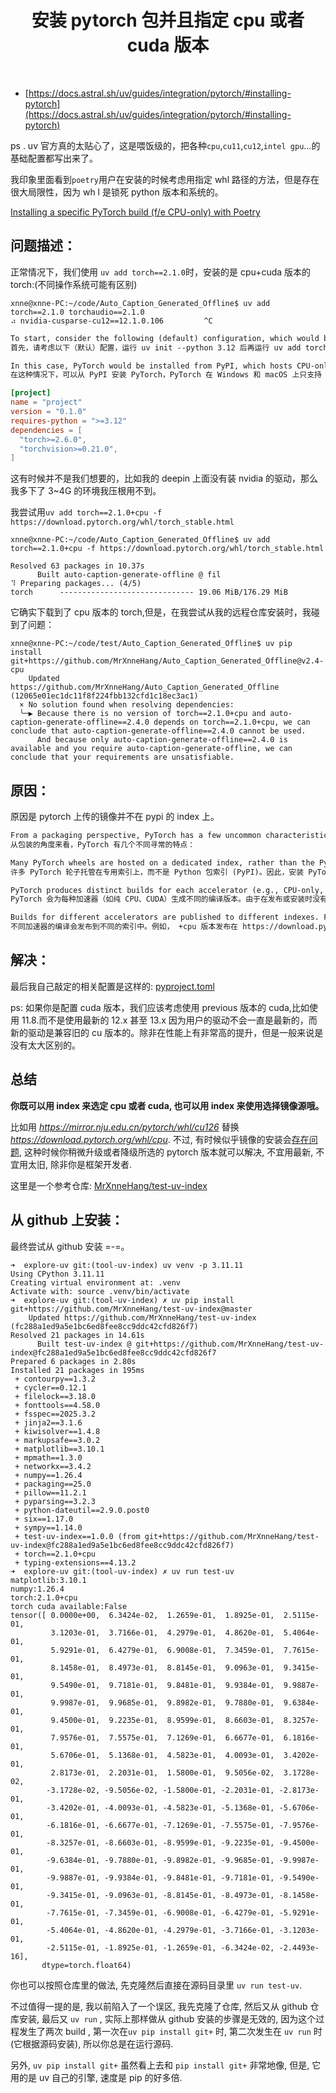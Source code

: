 <h1 align="center">安装 pytorch 包并且指定 cpu 或者 cuda 版本</h1>  

- [https://docs.astral.sh/uv/guides/integration/pytorch/#installing-pytorch](https://docs.astral.sh/uv/guides/integration/pytorch/#installing-pytorch)

ps . uv 官方真的太贴心了，这是喂饭级的，把各种`cpu`,`cu11`,`cu12`,`intel gpu`...的基础配置都写出来了。<br>

我印象里面看到`poetry`用户在安装的时候考虑用指定 whl 路径的方法，但是存在很大局限性，因为 wh l 是锁死 python 版本和系统的。

[Installing a specific PyTorch build (f/e CPU-only) with Poetry](https://stackoverflow.com/questions/59158044/installing-a-specific-pytorch-build-f-e-cpu-only-with-poetry)

## 问题描述：

正常情况下，我们使用 `uv add torch==2.1.0`时，安装的是 cpu+cuda 版本的 torch:(不同操作系统可能有区别)<br>

```shell
xnne@xnne-PC:~/code/Auto_Caption_Generated_Offline$ uv add torch==2.1.0 torchaudio==2.1.0
⠴ nvidia-cusparse-cu12==12.1.0.106         ^C
```

```txt
To start, consider the following (default) configuration, which would be generated by running uv init --python 3.12 followed by uv add torch torchvision.
首先，请考虑以下（默认）配置，运行 uv init --python 3.12 后再运行 uv add torch torchvision 即可生成该配置。

In this case, PyTorch would be installed from PyPI, which hosts CPU-only wheels for Windows and macOS, and GPU-accelerated wheels on Linux (targeting CUDA 12.4):
在这种情况下，可以从 PyPI 安装 PyTorch，PyTorch 在 Windows 和 macOS 上只支持 CPU 驱动轮，在 Linux 上支持 GPU 加速驱动轮（针对 CUDA 12.4）：
```

```toml
[project]
name = "project"
version = "0.1.0"
requires-python = ">=3.12"
dependencies = [
  "torch>=2.6.0",
  "torchvision>=0.21.0",
]
```

这有时候并不是我们想要的，比如我的 deepin 上面没有装 nvidia 的驱动，那么我多下了 3~4G 的环境我压根用不到。<br>

我尝试用`uv add torch==2.1.0+cpu -f https://download.pytorch.org/whl/torch_stable.html`

```shell
xnne@xnne-PC:~/code/Auto_Caption_Generated_Offline$ uv add torch==2.1.0+cpu -f https://download.pytorch.org/whl/torch_stable.html

Resolved 63 packages in 10.37s
      Built auto-caption-generate-offline @ fil
⠹ Preparing packages... (4/5)
torch      ------------------------------ 19.06 MiB/176.29 MiB
```

它确实下载到了 cpu 版本的 torch,但是，在我尝试从我的远程仓库安装时，我碰到了问题：<br>

```shell
xnne@xnne-PC:~/code/test/Auto_Caption_Generated_Offline$ uv pip install git+https://github.com/MrXnneHang/Auto_Caption_Generated_Offline@v2.4-cpu
    Updated https://github.com/MrXnneHang/Auto_Caption_Generated_Offline (12065e01ec1dc11f8f224fbb132cfd1c18ec3ac1)
  × No solution found when resolving dependencies:
  ╰─▶ Because there is no version of torch==2.1.0+cpu and auto-caption-generate-offline==2.4.0 depends on torch==2.1.0+cpu, we can conclude that auto-caption-generate-offline==2.4.0 cannot be used.
      And because only auto-caption-generate-offline==2.4.0 is available and you require auto-caption-generate-offline, we can conclude that your requirements are unsatisfiable.
```

## 原因：

原因是 pytorch 上传的镜像并不在 pypi 的 index 上。<br>

```txt
From a packaging perspective, PyTorch has a few uncommon characteristics:
从包装的角度来看，PyTorch 有几个不同寻常的特点：

Many PyTorch wheels are hosted on a dedicated index, rather than the Python Package Index (PyPI). As such, installing PyTorch often requires configuring a project to use the PyTorch index.
许多 PyTorch 轮子托管在专用索引上，而不是 Python 包索引 (PyPI)。因此，安装 PyTorch 通常需要将项目配置为使用 PyTorch 索引。

PyTorch produces distinct builds for each accelerator (e.g., CPU-only, CUDA). Since there's no standardized mechanism for specifying these accelerators when publishing or installing, PyTorch encodes them in the local version specifier. As such, PyTorch versions will often look like 2.5.1+cpu, 2.5.1+cu121, etc.
PyTorch 会为每种加速器（如纯 CPU、CUDA）生成不同的编译版本。由于在发布或安装时没有指定这些加速器的标准化机制，PyTorch 将它们编码在本地版本说明符中。因此，PyTorch 版本通常看起来像 2.5.1+cpu , 2.5.1+cu121 等。

Builds for different accelerators are published to different indexes. For example, the +cpu builds are published on https://download.pytorch.org/whl/cpu, while the +cu121 builds are published on https://download.pytorch.org/whl/cu121.
不同加速器的编译会发布到不同的索引中。例如， +cpu 版本发布在 https://download.pytorch.org/whl/cpu 上，而 +cu121 版本发布在 https://download.pytorch.org/whl/cu121 上。
```

## 解决：

最后我自己敲定的相关配置是这样的: [pyproject.toml](https://github.com/MrXnneHang/test-uv-index/blob/master/pyproject.toml)<br>

ps: 如果你是配置 cuda 版本，我们应该考虑使用 previous 版本的 cuda,比如使用 11.8.而不是使用最新的 12.x 甚至 13.x 因为用户的驱动不会一直是最新的，而新的驱动是兼容旧的 cu 版本的。除非在性能上有非常高的提升，但是一般来说是没有太大区别的。<br>

## 总结

**你既可以用 index 来选定 cpu 或者 cuda, 也可以用 index 来使用选择镜像源哦。**<br>

比如用 *https://mirror.nju.edu.cn/pytorch/whl/cu126* 替换 *https://download.pytorch.org/whl/cpu*. 不过, 有时候似乎镜像的安装会[存在问题](https://github.com/astral-sh/uv/issues/12460), 这种时候你稍微升级或者降级所选的 pytorch 版本就可以解决, 不宜用最新, 不宜用太旧, 除非你是框架开发者.<br>

这里是一个参考仓库: [MrXnneHang/test-uv-index](https://github.com/MrXnneHang/test-uv-index)

## 从 github 上安装：

最终尝试从 github 安装 =-=。<br>

```shell
➜  explore-uv git:(tool-uv-index) uv venv -p 3.11.11
Using CPython 3.11.11
Creating virtual environment at: .venv
Activate with: source .venv/bin/activate
➜  explore-uv git:(tool-uv-index) ✗ uv pip install git+https://github.com/MrXnneHang/test-uv-index@master
    Updated https://github.com/MrXnneHang/test-uv-index (fc288a1ed9a5e1bc6ed8fee8cc9ddc42cfd826f7)
Resolved 21 packages in 14.61s
      Built test-uv-index @ git+https://github.com/MrXnneHang/test-uv-index@fc288a1ed9a5e1bc6ed8fee8cc9ddc42cfd826f7
Prepared 6 packages in 2.80s
Installed 21 packages in 195ms
 + contourpy==1.3.2
 + cycler==0.12.1
 + filelock==3.18.0
 + fonttools==4.58.0
 + fsspec==2025.3.2
 + jinja2==3.1.6
 + kiwisolver==1.4.8
 + markupsafe==3.0.2
 + matplotlib==3.10.1
 + mpmath==1.3.0
 + networkx==3.4.2
 + numpy==1.26.4
 + packaging==25.0
 + pillow==11.2.1
 + pyparsing==3.2.3
 + python-dateutil==2.9.0.post0
 + six==1.17.0
 + sympy==1.14.0
 + test-uv-index==1.0.0 (from git+https://github.com/MrXnneHang/test-uv-index@fc288a1ed9a5e1bc6ed8fee8cc9ddc42cfd826f7)
 + torch==2.1.0+cpu
 + typing-extensions==4.13.2
➜  explore-uv git:(tool-uv-index) ✗ uv run test-uv
matplotlib:3.10.1
numpy:1.26.4
torch:2.1.0+cpu
torch cuda available:False
tensor([ 0.0000e+00,  6.3424e-02,  1.2659e-01,  1.8925e-01,  2.5115e-01,
         3.1203e-01,  3.7166e-01,  4.2979e-01,  4.8620e-01,  5.4064e-01,
         5.9291e-01,  6.4279e-01,  6.9008e-01,  7.3459e-01,  7.7615e-01,
         8.1458e-01,  8.4973e-01,  8.8145e-01,  9.0963e-01,  9.3415e-01,
         9.5490e-01,  9.7181e-01,  9.8481e-01,  9.9384e-01,  9.9887e-01,
         9.9987e-01,  9.9685e-01,  9.8982e-01,  9.7880e-01,  9.6384e-01,
         9.4500e-01,  9.2235e-01,  8.9599e-01,  8.6603e-01,  8.3257e-01,
         7.9576e-01,  7.5575e-01,  7.1269e-01,  6.6677e-01,  6.1816e-01,
         5.6706e-01,  5.1368e-01,  4.5823e-01,  4.0093e-01,  3.4202e-01,
         2.8173e-01,  2.2031e-01,  1.5800e-01,  9.5056e-02,  3.1728e-02,
        -3.1728e-02, -9.5056e-02, -1.5800e-01, -2.2031e-01, -2.8173e-01,
        -3.4202e-01, -4.0093e-01, -4.5823e-01, -5.1368e-01, -5.6706e-01,
        -6.1816e-01, -6.6677e-01, -7.1269e-01, -7.5575e-01, -7.9576e-01,
        -8.3257e-01, -8.6603e-01, -8.9599e-01, -9.2235e-01, -9.4500e-01,
        -9.6384e-01, -9.7880e-01, -9.8982e-01, -9.9685e-01, -9.9987e-01,
        -9.9887e-01, -9.9384e-01, -9.8481e-01, -9.7181e-01, -9.5490e-01,
        -9.3415e-01, -9.0963e-01, -8.8145e-01, -8.4973e-01, -8.1458e-01,
        -7.7615e-01, -7.3459e-01, -6.9008e-01, -6.4279e-01, -5.9291e-01,
        -5.4064e-01, -4.8620e-01, -4.2979e-01, -3.7166e-01, -3.1203e-01,
        -2.5115e-01, -1.8925e-01, -1.2659e-01, -6.3424e-02, -2.4493e-16],
       dtype=torch.float64)
```

你也可以按照仓库里的做法, 先克隆然后直接在源码目录里 `uv run test-uv`.

不过值得一提的是, 我以前陷入了一个误区, 我先克隆了仓库, 然后又从 github 仓库安装, 最后又 `uv run` , 实际上那样做从 github 安装的步骤是无效的, 因为这个过程发生了两次 build , 第一次在`uv pip install git+` 时, 第二次发生在 `uv run` 时(它根据源码安装), 所以你总是在运行源码.

另外, `uv pip install git+` 虽然看上去和 `pip install git+` 非常地像, 但是, 它用的是 uv 自己的引擎, 速度是 pip 的好多倍.
